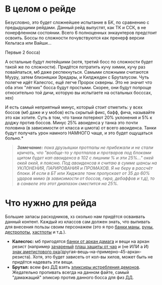 # В целом о рейде #

Безусловно, это будет сложнейшее испытание в БК, по сравнению с предыдущими рейдами. Данный рейд выпустят, как ТК и ССК, в не понерфленном состоянии. Всего 6 полноценных энкаунтеров предстоит освоить. Боссы по сложности почувствуются как пренерф версии Кельтаса или Вайши...

Первые 2 босса)

А остальные будут лютейшими (хотя, третий босс по сложности будет такой же по сложности). Придётся потратить кучу химии, кучу раз повайпаться, мб даже респекнуться. Самыми сложными считаются Мууру, затем близняшки Эредары, и Килджеден с Бруталусом. Чуть полегче идёт Калесгос, ещё легче Пророк скверны. Это не значит что оба этих "лёгких" босса будут простыми. Скорее, они будут попроще относительно той дичи, которую вы испытаете на остальных босссах, хех)

И есть самый неприятный минус, который стоит отметить: у всех боссов (мб даже и у мобов) есть скрытый фикс, бафф, фича, называйте это как хотите. Суть в том, что танки потеряют 20% уклонения и 5% к доджу против боссов. Минус 25% авоиденса у танка это почти половина (в зависимости от класса и шмота) от всего авоиденса. Танки будут получать урон намного НАМНОГО чаще, и это будет ощущаться больно.*

> ***Замечание:** пока друзьяшки протпалы не прибежали и не стали кричать, что "вообще-то у протпалов и протваров под блоками щитом будет кап авоиденса в 102 с лишним % и эти 25%..." окей окей окей, я поясню. Под авоиденсов я считаю в сумме шансы на УКЛОНЕНИЯ, ПАРИРОВАНИЯ и ПРОМАХОВ. Я не беру в рассчёт блоки. И если в БТ или Хиджале танк пропускает от 35 до 60% ударов мимо (в зависимости от боссов, гира, дебаффов и т.д), то в санвеле это этот диапазон сместится на 25%.*

# Что нужно для рейда #

Большие запасы расходников, хз сколько нам придётся осваивать данный контент. Каждый из классов сам должен знать, что выпивать для внесения пользы своим персонажем (это я про [банки маны](https://ru.tbc.wowhead.com/item=22832), [руны](https://ru.tbc.wowhead.com/item=20520), [дестропоты](https://ru.tbc.wowhead.com/item=22839), [хастпоты](https://ru.tbc.wowhead.com/spell=28564) и т.д.).

 - **Калесгос:** мб пригодятся [банки от аркан дамага](https://ru.tbc.wowhead.com/spell=28575) и вещи на аркан резист (например [зачареный](https://ru.tbc.wowhead.com/spell=34005) [плащ защиты от чар](https://ru.tbc.wowhead.com/item=30831) и (не ИЛИ а И) [знак аметистового ока](https://ru.tbc.wowhead.com/item=31113)/другая-вещь-на-примерно-45-аркан-резиста). Хотя, это будет зависеть от кол-вы хилов, может быть не придётся надевать эти вещи.
 - **Брутал:** всем физ ДД взять [эликсиры истребления демонов](https://ru.tbc.wowhead.com/item=9224/). Жедательно пропивать всегда на данном файте, самый "дамажащий" эликсир против данного босса для физ ДД.
